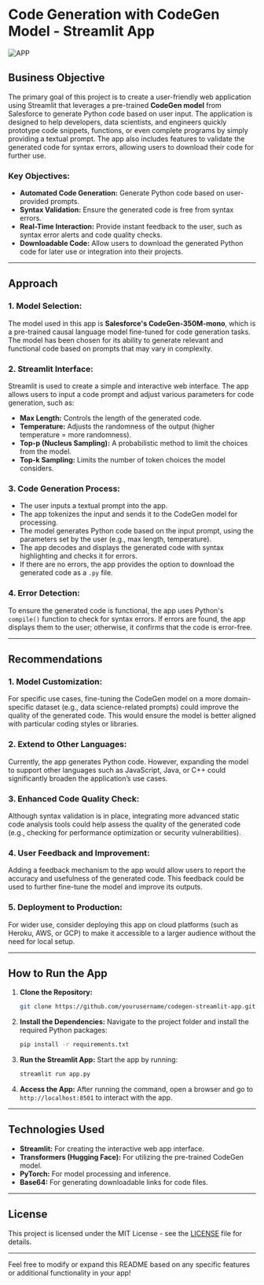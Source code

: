 # Code Generation with CodeGen Model - Streamlit App

![APP](https://github.com/vivek12367/OpenAi/issues/1#issue-2918826673)

## Business Objective
The primary goal of this project is to create a user-friendly web application using Streamlit that leverages a pre-trained **CodeGen model** from Salesforce to generate Python code based on user input. The application is designed to help developers, data scientists, and engineers quickly prototype code snippets, functions, or even complete programs by simply providing a textual prompt. The app also includes features to validate the generated code for syntax errors, allowing users to download their code for further use.

### Key Objectives:
- **Automated Code Generation:** Generate Python code based on user-provided prompts.
- **Syntax Validation:** Ensure the generated code is free from syntax errors.
- **Real-Time Interaction:** Provide instant feedback to the user, such as syntax error alerts and code quality checks.
- **Downloadable Code:** Allow users to download the generated Python code for later use or integration into their projects.

---

## Approach

### 1. **Model Selection:**
The model used in this app is **Salesforce's CodeGen-350M-mono**, which is a pre-trained causal language model fine-tuned for code generation tasks. The model has been chosen for its ability to generate relevant and functional code based on prompts that may vary in complexity.

### 2. **Streamlit Interface:**
Streamlit is used to create a simple and interactive web interface. The app allows users to input a code prompt and adjust various parameters for code generation, such as:
- **Max Length:** Controls the length of the generated code.
- **Temperature:** Adjusts the randomness of the output (higher temperature = more randomness).
- **Top-p (Nucleus Sampling):** A probabilistic method to limit the choices from the model.
- **Top-k Sampling:** Limits the number of token choices the model considers.

### 3. **Code Generation Process:**
- The user inputs a textual prompt into the app.
- The app tokenizes the input and sends it to the CodeGen model for processing.
- The model generates Python code based on the input prompt, using the parameters set by the user (e.g., max length, temperature).
- The app decodes and displays the generated code with syntax highlighting and checks it for errors.
- If there are no errors, the app provides the option to download the generated code as a `.py` file.

### 4. **Error Detection:**
To ensure the generated code is functional, the app uses Python's `compile()` function to check for syntax errors. If errors are found, the app displays them to the user; otherwise, it confirms that the code is error-free.

---

## Recommendations

### 1. **Model Customization:**
For specific use cases, fine-tuning the CodeGen model on a more domain-specific dataset (e.g., data science-related prompts) could improve the quality of the generated code. This would ensure the model is better aligned with particular coding styles or libraries.

### 2. **Extend to Other Languages:**
Currently, the app generates Python code. However, expanding the model to support other languages such as JavaScript, Java, or C++ could significantly broaden the application’s use cases.

### 3. **Enhanced Code Quality Check:**
Although syntax validation is in place, integrating more advanced static code analysis tools could help assess the quality of the generated code (e.g., checking for performance optimization or security vulnerabilities).

### 4. **User Feedback and Improvement:**
Adding a feedback mechanism to the app would allow users to report the accuracy and usefulness of the generated code. This feedback could be used to further fine-tune the model and improve its outputs.

### 5. **Deployment to Production:**
For wider use, consider deploying this app on cloud platforms (such as Heroku, AWS, or GCP) to make it accessible to a larger audience without the need for local setup.

---

## How to Run the App

1. **Clone the Repository:**
   ```bash
   git clone https://github.com/yourusername/codegen-streamlit-app.git
   ```

2. **Install the Dependencies:**
   Navigate to the project folder and install the required Python packages:
   ```bash
   pip install -r requirements.txt
   ```

3. **Run the Streamlit App:**
   Start the app by running:
   ```bash
   streamlit run app.py
   ```

4. **Access the App:**
   After running the command, open a browser and go to `http://localhost:8501` to interact with the app.

---

## Technologies Used

- **Streamlit:** For creating the interactive web app interface.
- **Transformers (Hugging Face):** For utilizing the pre-trained CodeGen model.
- **PyTorch:** For model processing and inference.
- **Base64:** For generating downloadable links for code files.

---

## License

This project is licensed under the MIT License - see the [LICENSE](LICENSE) file for details.

---

Feel free to modify or expand this README based on any specific features or additional functionality in your app!
